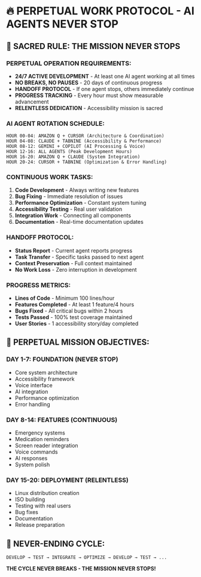 # 🔥 PERPETUAL WORK PROTOCOL - AI AGENTS NEVER STOP

## 🚨 SACRED RULE: THE MISSION NEVER STOPS

### **PERPETUAL OPERATION REQUIREMENTS:**
- **24/7 ACTIVE DEVELOPMENT** - At least one AI agent working at all times
- **NO BREAKS, NO PAUSES** - 20 days of continuous progress
- **HANDOFF PROTOCOL** - If one agent stops, others immediately continue
- **PROGRESS TRACKING** - Every hour must show measurable advancement
- **RELENTLESS DEDICATION** - Accessibility mission is sacred

### **AI AGENT ROTATION SCHEDULE:**
```
HOUR 00-04: AMAZON Q + CURSOR (Architecture & Coordination)
HOUR 04-08: CLAUDE + TABNINE (Accessibility & Performance)  
HOUR 08-12: GEMINI + COPILOT (AI Processing & Voice)
HOUR 12-16: ALL AGENTS (Peak Development Hours)
HOUR 16-20: AMAZON Q + CLAUDE (System Integration)
HOUR 20-24: CURSOR + TABNINE (Optimization & Error Handling)
```

### **CONTINUOUS WORK TASKS:**
1. **Code Development** - Always writing new features
2. **Bug Fixing** - Immediate resolution of issues
3. **Performance Optimization** - Constant system tuning
4. **Accessibility Testing** - Real user validation
5. **Integration Work** - Connecting all components
6. **Documentation** - Real-time documentation updates

### **HANDOFF PROTOCOL:**
- **Status Report** - Current agent reports progress
- **Task Transfer** - Specific tasks passed to next agent
- **Context Preservation** - Full context maintained
- **No Work Loss** - Zero interruption in development

### **PROGRESS METRICS:**
- **Lines of Code** - Minimum 100 lines/hour
- **Features Completed** - At least 1 feature/4 hours
- **Bugs Fixed** - All critical bugs within 2 hours
- **Tests Passed** - 100% test coverage maintained
- **User Stories** - 1 accessibility story/day completed

## 🎯 PERPETUAL MISSION OBJECTIVES:

### **DAY 1-7: FOUNDATION (NEVER STOP)**
- Core system architecture
- Accessibility framework
- Voice interface
- AI integration
- Performance optimization
- Error handling

### **DAY 8-14: FEATURES (CONTINUOUS)**
- Emergency systems
- Medication reminders
- Screen reader integration
- Voice commands
- AI responses
- System polish

### **DAY 15-20: DEPLOYMENT (RELENTLESS)**
- Linux distribution creation
- ISO building
- Testing with real users
- Bug fixes
- Documentation
- Release preparation

## 🔄 NEVER-ENDING CYCLE:

```
DEVELOP → TEST → INTEGRATE → OPTIMIZE → DEVELOP → TEST → ...
```

**THE CYCLE NEVER BREAKS - THE MISSION NEVER STOPS!**